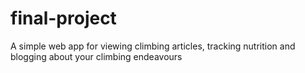 # final-project
A simple web app for viewing climbing articles, tracking nutrition and blogging about your climbing endeavours 
